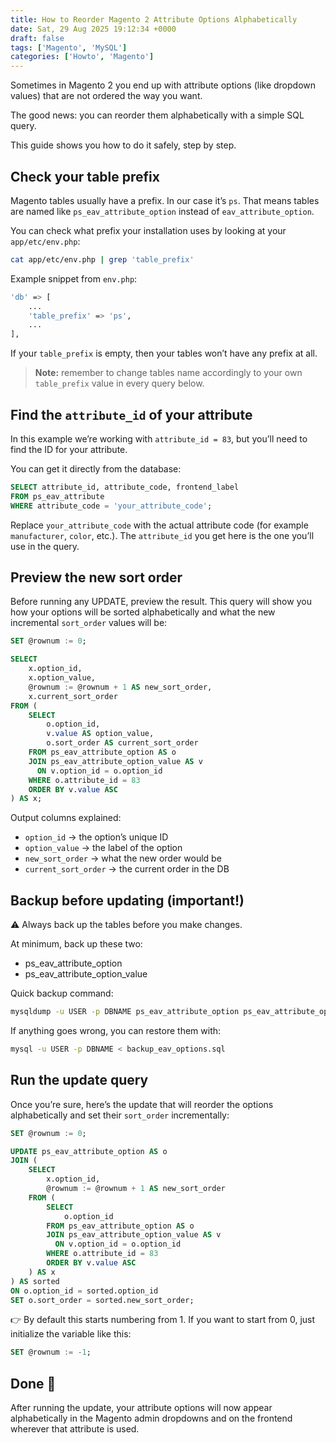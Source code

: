 ```yaml
---
title: How to Reorder Magento 2 Attribute Options Alphabetically
date: Sat, 29 Aug 2025 19:12:34 +0000
draft: false
tags: ['Magento', 'MySQL']
categories: ['Howto', 'Magento']
---
```


Sometimes in Magento 2 you end up with attribute options (like dropdown values) that are not ordered the way you want. 

The good news: you can reorder them alphabetically with a simple SQL query.

This guide shows you how to do it safely, step by step.

## Check your table prefix

Magento tables usually have a prefix. In our case it’s `ps`.
That means tables are named like `ps_eav_attribute_option` instead of `eav_attribute_option`.

You can check what prefix your installation uses by looking at your `app/etc/env.php`:

```bash
cat app/etc/env.php | grep 'table_prefix'
```

Example snippet from `env.php`:

```bash
'db' => [
    ...
    'table_prefix' => 'ps',
    ...
],
```

If your `table_prefix` is empty, then your tables won’t have any prefix at all.

> **Note:** remember to change tables name accordingly to your own `table_prefix` value in every query below.

## Find the `attribute_id` of your attribute

In this example we’re working with `attribute_id = 83`, but you’ll need to find the ID for your attribute.

You can get it directly from the database:

```sql
SELECT attribute_id, attribute_code, frontend_label
FROM ps_eav_attribute
WHERE attribute_code = 'your_attribute_code';
```

Replace `your_attribute_code` with the actual attribute code (for example `manufacturer`, `color`, etc.).
The `attribute_id` you get here is the one you’ll use in the query.

## Preview the new sort order

Before running any UPDATE, preview the result. This query will show you how your options will be sorted alphabetically and what the new incremental `sort_order` values will be:

```sql
SET @rownum := 0;

SELECT 
    x.option_id,
    x.option_value,
    @rownum := @rownum + 1 AS new_sort_order,
    x.current_sort_order
FROM (
    SELECT 
        o.option_id,
        v.value AS option_value,
        o.sort_order AS current_sort_order
    FROM ps_eav_attribute_option AS o
    JOIN ps_eav_attribute_option_value AS v
      ON v.option_id = o.option_id
    WHERE o.attribute_id = 83
    ORDER BY v.value ASC
) AS x;

```

Output columns explained:
* `option_id` → the option’s unique ID
* `option_value` → the label of the option
* `new_sort_order` → what the new order would be
* `current_sort_order` → the current order in the DB

## Backup before updating (important!)

⚠️ Always back up the tables before you make changes.

At minimum, back up these two:
* ps_eav_attribute_option
* ps_eav_attribute_option_value

Quick backup command:
```bash
mysqldump -u USER -p DBNAME ps_eav_attribute_option ps_eav_attribute_option_value > backup_eav_options.sql
```

If anything goes wrong, you can restore them with:

```bash
mysql -u USER -p DBNAME < backup_eav_options.sql
```

## Run the update query

Once you’re sure, here’s the update that will reorder the options alphabetically and set their `sort_order` incrementally:

```sql
SET @rownum := 0;

UPDATE ps_eav_attribute_option AS o
JOIN (
    SELECT 
        x.option_id,
        @rownum := @rownum + 1 AS new_sort_order
    FROM (
        SELECT 
            o.option_id
        FROM ps_eav_attribute_option AS o
        JOIN ps_eav_attribute_option_value AS v
          ON v.option_id = o.option_id
        WHERE o.attribute_id = 83
        ORDER BY v.value ASC
    ) AS x
) AS sorted
ON o.option_id = sorted.option_id
SET o.sort_order = sorted.new_sort_order;
```

👉 By default this starts numbering from 1.
If you want to start from 0, just initialize the variable like this:
```sql
SET @rownum := -1;
```

## Done 🎉

After running the update, your attribute options will now appear alphabetically in the Magento admin dropdowns and on the frontend wherever that attribute is used.